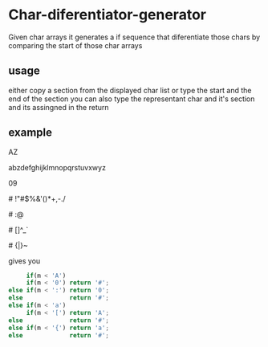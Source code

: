 # Char-diferentiator-generator
Given char arrays it generates a if sequence that diferentiate those chars by comparing the start of those char arrays

## usage
either copy a section from the displayed char list or type the start and the end of the section
you can also type the representant char and it's section and its assingned in the return

## example

AZ

abzdefghijklmnopqrstuvxwyz

09

\# !"#$%&'()*+,-./

\# :@

\# [\]^_`

\# {|}~

gives you
```javascript
     if(m < 'A')
     if(m < '0') return '#';
else if(m < ':') return '0';
else             return '#';
else if(m < 'a')
     if(m < '[') return 'A';
else             return '#';
else if(m < '{') return 'a';
else             return '#';
```
